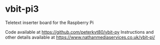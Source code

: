 # vbit-pi3
Teletext inserter board for the Raspberry Pi

Code available at https://github.com/peterkvt80/vbit-py
Instructions and other details available at https://www.nathanmediaservices.co.uk/vbit-pi/

